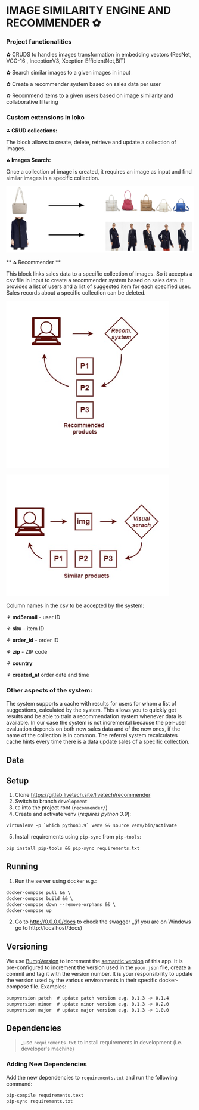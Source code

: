 

# IMAGE SIMILARITY ENGINE AND RECOMMENDER ✿


### Project functionalities

 
✿ CRUDS to handles images transformation in embedding vectors (ResNet, VGG-16 , InceptionV3, Xception
EfficientNet,BiT)

✿ Search similar images to a given images in input

✿ Create a recommender system based on sales data per user

✿ Recommend items to a given users based on image similarity and collaborative filtering

### Custom extensions in loko

**⁂ CRUD collections:** 

The block allows to create, delete, retrieve and update a collection of images.

**⁂ Images Search:**

Once a collection of image is created, it requires an image as input and find similar images in a specific collection. 


![Image Similarity results](images/resuls_similarity.png)

** ⁂ Recommender **

This block links sales data to a specific collection of images. So it accepts a csv file in input to create a recommender
system based on sales data. It provides a list of users and a list of suggested item for each specified user. Sales records about
a specific collection can be deleted.

![Sys Rec](images/sysrec1.png)

![Sys Rec](images/sysrec2.png)


Column names in the csv to be accepted by the system:

⚘ **md5email** - user ID 

⚘ **sku** - item ID

⚘ **order_id** - order ID

⚘ **zip** - ZIP code 

⚘ **country**

⚘ **created_at** order date and time

### Other aspects of the system:
The system supports a cache with results for users for whom a list of
suggestions, calculated by the system. This allows you to quickly get results and be able to train
a recommendation system whenever data is available. In our case the
system is not incremental because the per-user evaluation depends on both new sales data and
of the new ones, if the name of the collection is in common.
The referral system recalculates cache hints every time there is a data update
sales of a specific collection.



## Data 




## Setup

1) Clone https://gitlab.livetech.site/livetech/recommender
2) Switch to branch `development`
3) `CD` into the project root (`recommender/`)
4) Create and activate venv (_requires python 3.9_):
```shell
virtualenv -p `which python3.9` venv && source venv/bin/activate
```
5) Install requirements using `pip-sync` from `pip-tools`:
```shell
pip install pip-tools && pip-sync requirements.txt
```

## Running

1) Run the server using docker e.g.:
```shell
docker-compose pull && \
docker-compose build && \
docker-compose down --remove-orphans && \
docker-compose up
```
2) Go to http://0.0.0.0/docs to check the swagger _(if you are on Windows go to http://localhost/docs)


## Versioning

We use [BumpVersion](https://github.com/c4urself/bump2version) to increment the
[semantic version](https://semver.org/) of this app. It is pre-configured to increment
the version used in the `ppom.json` file, create a commit and tag it with the version
number. It is your responsibility to update the version used by the various environments
in their specific docker-compose file. Examples:

```shell
bumpversion patch  # update patch version e.g. 0.1.3 -> 0.1.4
bumpversion minor  # update minor version e.g. 0.1.3 -> 0.2.0
bumpversion major  # update major version e.g. 0.1.3 -> 1.0.0
```

## Dependencies

> _use `requirements.txt` to install requirements in development (i.e.
> developer's machine) 

### Adding New Dependencies

Add the new dependencies to `requirements.txt`  and run
the following command:

```shell
pip-compile requirements.text 
pip-sync requirements.txt
```